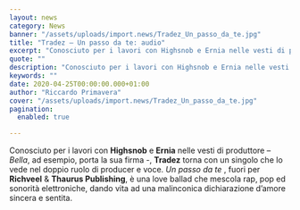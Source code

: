 ```yaml
---
layout: news
category: News
banner: "/assets/uploads/import.news/Tradez_Un_passo_da_te.jpg"
title: "Tradez – Un passo da te: audio"
excerpt: "Conosciuto per i lavori con Highsnob e Ernia nelle vesti di produttore – Bella, ad esempio, porta la sua firma -, Tradez torna con un singolo che lo vede nel doppio ruolo di producer e voce. Un passo da te , fuori per Richveel & Thaurus Publishing, è una love ballad che mescola rap, pop [&hellip"
quote: ""
description: "Conosciuto per i lavori con Highsnob e Ernia nelle vesti di produttore – Bella, ad esempio, porta la sua firma -, Tradez torna con un singolo che lo vede nel doppio ruolo di producer e voce. Un passo da te , fuori per Richveel & Thaurus Publishing, è una love ballad che mescola rap, pop [&hellip"
keywords: ""
date: 2020-04-25T00:00:00.000+01:00
author: "Riccardo Primavera"
cover: "/assets/uploads/import.news/Tradez_Un_passo_da_te.jpg"
pagination:
  enabled: true

---
```


Conosciuto per i lavori con **Highsnob** e **Ernia** nelle vesti di produttore – _Bella_, ad esempio, porta la sua firma -, **Tradez** torna con un singolo che lo vede nel doppio ruolo di producer e voce. _Un passo da te_ , fuori per **Richveel** & **Thaurus Publishing**, è una love ballad che mescola rap, pop ed sonorità elettroniche, dando vita ad una malinconica dichiarazione d’amore sincera e sentita.